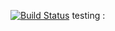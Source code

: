 [![Build Status](https://travis-ci.org/ucgmsim/qcore.svg?branch=master)](https://travis-ci.org/ucgmsim/qcore)
testing
:
